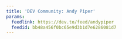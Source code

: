 ```yaml
---
title: 'DEV Community: Andy Piper'
params:
  feedlink: https://dev.to/feed/andypiper
  feedid: bb48a456f0bc65e9d3b1d7e6286081d7
---
```

